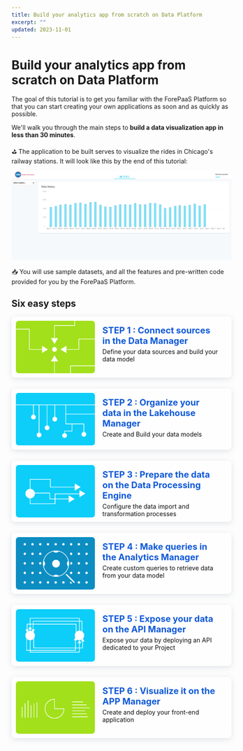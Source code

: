 ```yaml
---
title: Build your analytics app from scratch on Data Platform
excerpt: ""
updated: 2023-11-01
---
```


<style>
.project-step {
    margin-bottom:25px;
}
.landing-link {
    opacity: 0.95;
    text-decoration: none;
    border-radius: 8px;
    background-color: #fff;
    box-shadow: 0 3px 13px 0 rgba(151, 167, 183, 0.3);
    min-height: 120px;
    display: flex;
    flex-direction: row;
    flex-wrap: nowrap;
    align-content: stretch;
    align-items: flex-start;
    margin: 15px 0;
    overflow:hidden;
    padding:10px;
}
.landing-link>img {
    border-radius:4px 0 0 4px;
    height:120px;
}
.landing-link>.text {
    flex: 1 1 auto;
    align-self: auto;
    padding-top:10px;
}
.landing-link>.text h2 {
    color: #0050D7;
    margin: 0;
    padding-left: 17px;
    padding-right: 17px;
    font-size: 20px;
}
.landing-link>.text p {
    margin: 4px 0 0;
    padding-left: 17px;
    padding-right: 17px;
    color:#000;
}
</style>

# Build your analytics app from scratch on Data Platform

The goal of this tutorial is to get you familiar with the ForePaaS Platform so that you can start creating your own applications as soon and as quickly as possible.

We'll walk you through the main steps to **build a data visualization app in less than 30 minutes**.

⛳️ The application to be built serves to visualize the rides in Chicago's railway stations. It will look like this by the end of this tutorial:

<!-- MUST BE UPDATED -->
![App Manager](images/dashboard-final-new.png)

📥 You will use sample datasets, and all the features and pre-written code provided for you by the ForePaaS Platform.

## Six easy steps

<div class="project-step">
   <a class="landing-link" href="/pages/public_cloud/data_platform/tutorials/tuto_01_build_a_first_app_from_scratch/tuto_01_build_a_first_app_from_scratch_step1">
      <img src="images/connect.png" alt="Connect">
      <div class="text">
         <h2>STEP 1 : Connect sources in the Data Manager</h2>
         <p>Define your data sources and build your data model</p>
      </div>
   </a>
</div>

<div class="project-step">
   <a class="landing-link" href="/pages/public_cloud/data_platform/tutorials/tuto_01_build_a_first_app_from_scratch/tuto_01_build_a_first_app_from_scratch_step2">
      <img src="images/organize.png" alt="Organize">
      <div class="text">
         <h2>STEP 2 : Organize your data in the Lakehouse Manager</h2>
         <p>Create and Build your data models</p>
      </div>
   </a>
</div>

<div class="project-step">
   <a class="landing-link" href="/pages/public_cloud/data_platform/tutorials/tuto_01_build_a_first_app_from_scratch/tuto_01_build_a_first_app_from_scratch_step3">
      <img src="images/transfer.png" alt="Transfer">
      <div class="text">
         <h2>STEP 3 : Prepare the data on the Data Processing Engine</h2>
         <p>Configure the data import and transformation processes</p>
      </div>
   </a>
</div>

<div class="project-step">
   <a class="landing-link" href="/pages/public_cloud/data_platform/tutorials/tuto_01_build_a_first_app_from_scratch/tuto_01_build_a_first_app_from_scratch_step4">
      <img src="images/query.png" alt="Query">
      <div class="text">
         <h2>STEP 4 : Make queries in the Analytics Manager</h2>
         <p>Create custom queries to retrieve data from your data model</p>
      </div>
   </a>
</div>

<div class="project-step">
   <a class="landing-link" href="/pages/public_cloud/data_platform/tutorials/tuto_01_build_a_first_app_from_scratch/tuto_01_build_a_first_app_from_scratch_step5">
      <img src="images/expose.png" alt="Expose">
      <div class="text">
         <h2>STEP 5 : Expose your data on the API Manager</h2>
         <p>Expose your data by deploying an API dedicated to your Project</p>
      </div>
   </a>
</div>

<div class="project-step">
   <a class="landing-link" href="pages/public_cloud/data_platform/tutorials/tuto_01_build_a_first_app_from_scratch/tuto_01_build_a_first_app_from_scratch_step6">
      <img src="images/visualize.png" alt="Visualize">
      <div class="text">
         <h2>STEP 6 : Visualize it on the APP Manager</h2>
         <p>Create and deploy your front-end application</p>
      </div>
   </a>
</div>